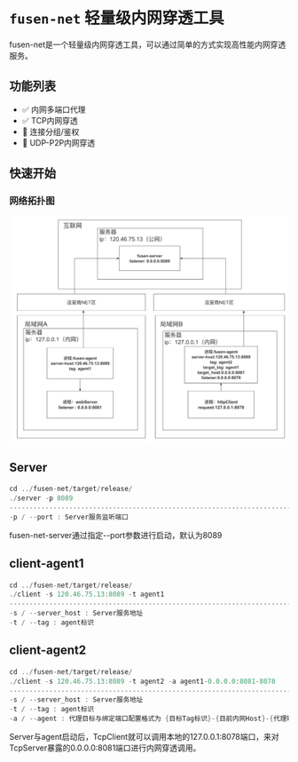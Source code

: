
# `fusen-net` 轻量级内网穿透工具

fusen-net是一个轻量级内网穿透工具，可以通过简单的方式实现高性能内网穿透服务。

## 功能列表

- :white_check_mark: 内网多端口代理
- :white_check_mark: TCP内网穿透
- :construction: 连接分组/鉴权
- :construction: UDP-P2P内网穿透

## 快速开始

### 网络拓扑图

![网络拓扑图](https://github.com/kwsc98/fusen-net/blob/main/images/net-work.jpeg?raw=true)

## Server

```rust
cd ../fusen-net/target/release/
./server -p 8089
----------------------------------------------------------------------------------
-p / --port : Server服务监听端口
```

fusen-net-server通过指定--port参数进行启动，默认为8089

## client-agent1

```rust
cd ../fusen-net/target/release/
./client -s 120.46.75.13:8089 -t agent1
----------------------------------------------------------------------------------
-s / --server_host : Server服务地址
-t / --tag : agent标识
```

## client-agent2

```rust
cd ../fusen-net/target/release/
./client -s 120.46.75.13:8089 -t agent2 -a agent1-0.0.0.0:8081-8078
----------------------------------------------------------------------------------
-s / --server_host : Server服务地址
-t / --tag : agent标识
-a / --agent : 代理目标与绑定端口配置格式为 {目标Tag标识}-{目前内网Host}-{代理端口} ,支持多端口代理可以指定多个 --agent
```

Server与agent启动后，TcpClient就可以调用本地的127.0.0.1:8078端口，来对TcpServer暴露的0.0.0.0:8081端口进行内网穿透调用。
